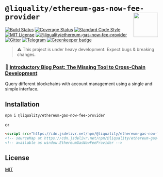 # `@liquality/ethereum-gas-now-fee-provider` <img align="right" src="https://raw.githubusercontent.com/liquality/chainabstractionlayer/master/liquality-logo.png" height="80px" />


[![Build Status](https://travis-ci.com/liquality/chainabstractionlayer.svg?branch=master)](https://travis-ci.com/liquality/chainabstractionlayer)
[![Coverage Status](https://coveralls.io/repos/github/liquality/chainabstractionlayer/badge.svg?branch=master)](https://coveralls.io/github/liquality/chainabstractionlayer?branch=master)
[![Standard Code Style](https://img.shields.io/badge/codestyle-standard-brightgreen.svg)](https://github.com/standard/standard)
[![MIT License](https://img.shields.io/badge/license-MIT-brightgreen.svg)](../../LICENSE.md)
[![@liquality/ethereum-gas-now-fee-provider](https://img.shields.io/npm/dt/@liquality/ethereum-gas-now-fee-provider.svg)](https://npmjs.com/package/@liquality/ethereum-gas-now-fee-provider)
[![Gitter](https://img.shields.io/gitter/room/liquality/Lobby.svg)](https://gitter.im/liquality/Lobby?source=orgpage)
[![Telegram](https://img.shields.io/badge/chat-on%20telegram-blue.svg)](https://t.me/Liquality) [![Greenkeeper badge](https://badges.greenkeeper.io/liquality/chainabstractionlayer.svg)](https://greenkeeper.io/)

> :warning: This project is under heavy development. Expect bugs & breaking changes.

### :pencil: [Introductory Blog Post: The Missing Tool to Cross-Chain Development](https://medium.com/liquality/the-missing-tool-to-cross-chain-development-2ebfe898efa1)


Query different blockchains with account management using a single and simple interface.


## Installation

```bash
npm i @liquality/ethereum-gas-now-fee-provider
```

or

```html
<script src="https://cdn.jsdelivr.net/npm/@liquality/ethereum-gas-now-fee-provider@0.2.3/dist/ethereum-gas-now-fee-provider.min.js"></script>
<!-- sourceMap at https://cdn.jsdelivr.net/npm/@liquality/ethereum-gas-now-fee-provider@0.2.3/dist/ethereum-gas-now-fee-provider.min.js.map -->
<!-- available as window.EthereumGasNowFeeProvider -->
```


## License

[MIT](../../LICENSE.md)

